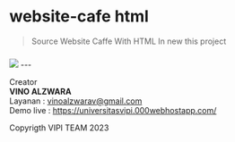 # website-cafe html


> Source Website Caffe With HTML 
In new this project <H3>
<img src="sawah.jpg" />
---

Creator  
**VINO ALZWARA** <br>
Layanan : vinoalzwarav@gmail.com <br>
Demo live : https://universitasvipi.000webhostapp.com/


Copyrigth VIPI TEAM 2023
